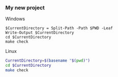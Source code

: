 ### My new project

Windows
```shell
$CurrentDirectory = Split-Path -Path $PWD -Leaf
Write-Output $CurrentDirectory
cd $CurrentDirectory
make check
```

Linux
```bash
CurrentDirectory=$(basename "$(pwd)")
cd $CurrentDirectory
make check
```
